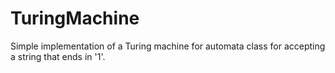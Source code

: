 # TuringMachine
Simple implementation of a Turing machine for automata class for accepting a string that ends in '1'.
